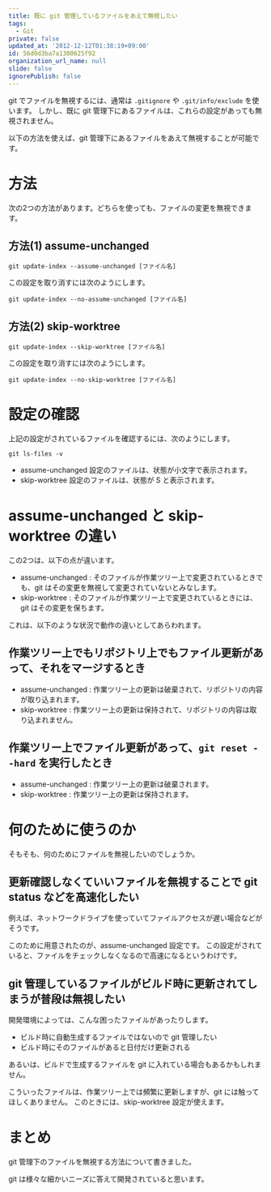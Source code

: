 ```yaml
---
title: 既に git 管理しているファイルをあえて無視したい
tags:
  - Git
private: false
updated_at: '2012-12-12T01:38:19+09:00'
id: 56d0d3ba7a1300625f92
organization_url_name: null
slide: false
ignorePublish: false
---
```

git でファイルを無視するには、通常は `.gitignore` や `.git/info/exclude` を使います。
しかし、既に git 管理下にあるファイルは、これらの設定があっても無視されません。

以下の方法を使えば、git 管理下にあるファイルをあえて無視することが可能です。

方法
====

次の2つの方法があります。どちらを使っても、ファイルの変更を無視できます。

方法(1) assume-unchanged
------------------------

```
git update-index --assume-unchanged [ファイル名]
```

この設定を取り消すには次のようにします。

```
git update-index --no-assume-unchanged [ファイル名]
```

方法(2) skip-worktree
---------------------

```
git update-index --skip-worktree [ファイル名]
```

この設定を取り消すには次のようにします。

```
git update-index --no-skip-worktree [ファイル名]
```

設定の確認
==========

上記の設定がされているファイルを確認するには、次のようにします。

```
git ls-files -v
```

* assume-unchanged 設定のファイルは、状態が小文字で表示されます。
* skip-worktree 設定のファイルは、状態が S と表示されます。

assume-unchanged と skip-worktree の違い
========================================

この2つは、以下の点が違います。

* assume-unchanged : そのファイルが作業ツリー上で変更されているときでも、git はその変更を無視して変更されていないとみなします。
* skip-worktree : そのファイルが作業ツリー上で変更されているときには、git はその変更を保ちます。

これは、以下のような状況で動作の違いとしてあらわれます。

作業ツリー上でもリポジトリ上でもファイル更新があって、それをマージするとき
--------------------------------------------------------------------------

* assume-unchanged : 作業ツリー上の更新は破棄されて、リポジトリの内容が取り込まれます。
* skip-worktree : 作業ツリー上の更新は保持されて、リポジトリの内容は取り込まれません。

作業ツリー上でファイル更新があって、`git reset --hard` を実行したとき
---------------------------------------------------------------------

* assume-unchanged : 作業ツリー上の更新は破棄されます。
* skip-worktree : 作業ツリー上の更新は保持されます。

何のために使うのか
==================

そもそも、何のためにファイルを無視したいのでしょうか。

更新確認しなくていいファイルを無視することで git status などを高速化したい
--------------------------------------------------------------------------

例えば、ネットワークドライブを使っていてファイルアクセスが遅い場合などがそうです。

このために用意されたのが、assume-unchanged 設定です。
この設定がされていると、ファイルをチェックしなくなるので高速になるというわけです。

git 管理しているファイルがビルド時に更新されてしまうが普段は無視したい
----------------------------------------------------------------------

開発環境によっては、こんな困ったファイルがあったりします。

* ビルド時に自動生成するファイルではないので git 管理したい
* ビルド時にそのファイルがあると日付だけ更新される

あるいは、ビルドで生成するファイルを git に入れている場合もあるかもしれません。

こういったファイルは、作業ツリー上では頻繁に更新しますが、git には触ってほしくありません。
このときには、skip-worktree 設定が使えます。

まとめ
======

git 管理下のファイルを無視する方法について書きました。

git は様々な細かいニーズに答えて開発されていると思います。

